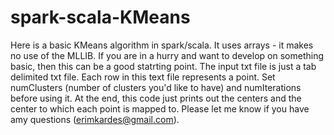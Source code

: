 # spark-scala-KMeans

Here is a basic KMeans algorithm in spark/scala. It uses arrays - it makes no use of the MLLIB. 
If you are in a hurry and want to develop on something basic, then this can be a good statrting point.
The input txt file is just a tab delimited txt file. Each row in this text file represents a point. 
Set numClusters (number of clusters you'd like to have) and numIterations before using it. 
At the end, this code just prints out the centers and the center to which each point is mapped to. 
Please let me know if you have amy questions (erimkardes@gmail.com).


